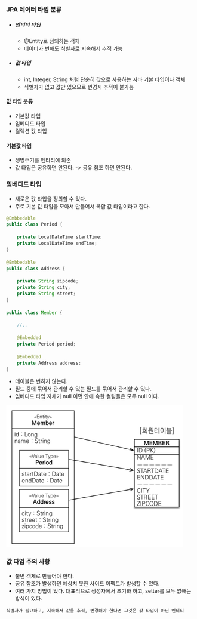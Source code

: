 ### JPA 데이터 타입 분류

- ##### 엔티티 타입

  - @Entity로 정의하는 객체
  - 데이터가 변해도 식별자로 지속해서 추적 가능

- ##### 값 타입

  - int, Integer, String 처럼 단순히 값으로 사용하는 자바 기본 타입이나 객체
  - 식별자가 없고 값만 있으므로 변경시 추적이 불가능



#### 값 타입 분류

- 기본값 타입
- 임베디드 타입
- 컬렉션 값 타입



#### 기본값 타입

- 생명주기를 엔티티에 의존
- 값 타입은 공유하면 안된다. -> 공유 참조 하면 안된다.



### 임베디드 타입

- 새로운 값 타입을 정의할 수 있다.
- 주로 기본 값 타입을 모아서 만들어서 복합 값 타입이라고 한다.

```java
@Embbedable
public class Period {
    
    private LocalDateTime startTime;
    private LocalDateTime endTime;
}

@Embbedable
public class Address {
    
    private String zipcode;
	private String city;
    private String street;
}

public class Member {
    
    //..
    
    @Embedded
    private Period period;
    
    @Embedded
    private Address address;
}
```

- 테이블은 변하지 않는다.
- 필드 중에 묶어서 관리할 수 있는 필드를 묶어서 관리할 수 있다.
- 임베디드 타입 자체가 null 이면 안에 속한 컬럼들은 모두 null 이다.

<img src="../images/image-20240608021742853.png" alt="image-20240608021742853" style="zoom:80%;" />



### 값 타입 주의 사항

- 불변 객체로 만들어야 한다.
- 공유 참조가 발생하면 예상치 못한 사이드 이펙트가 발생할 수 있다.
- 여러 가지 방법이 있다. 대표적으로 생성자에서 초기화 하고, setter를 모두 없애는 방식이 있다.



```
식별자가 필요하고, 지속해서 값을 추적, 변경해야 한다면 그것은 값 타입이 아닌 엔티티
```

